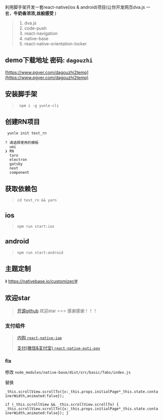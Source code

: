 利用脚手架开发一套react-native(ios & android)项目(让你开发网页dva.js 一套，**牛奶香浓浓,丝般感受** )
> 1. dva.js
> 2. code-push
> 3. react-navigation
> 4. native-base
> 5. react-native-orientation-locker

## demo下载地址 密码: `dagouzhi`
[https://www.pgyer.com/dagouzhi2temp](https://www.pgyer.com/dagouzhi2temp)


## 安装脚手架
> ` npm i -g yunle-cli`

## 创建RN项目
```
 yunle init test_rn

? 请选择使用的模板
  umi
❯ RN
  taro
  electron
  gatsby
  next
  component

```
## 获取依赖包
> `cd test_rn && yarn`

## ios
> `npm run start:ios`

## android
> `npm run start:android`
>

## 主题定制
》 https://nativebase.io/customizer/#

## 欢迎star
> [开源github](https://github.com/YunLe-CLI/yunle-template-RN) 欢迎star ⭐⭐⭐ 感谢感谢！！！
>

### 支付组件
> [内购 `react-native-iap`](https://github.com/dooboolab/react-native-iap)
>
> [支付(微信&支付宝) `react-native-puti-pay`](https://github.com/puti94/react-native-puti-pay)
>
>
### fix
 修改 `node_modules/native-base/dist/src/basic/Tabs/index.js`
 
 替换
 
 `_this.scrollView.scrollTo({x:_this.props.initialPage*_this.state.containerWidth,animated:false});`


`if (_this.scrollView && _this.scrollView.scrollTo) { _this.scrollView.scrollTo({x:_this.props.initialPage*_this.state.containerWidth,animated:false}); }`